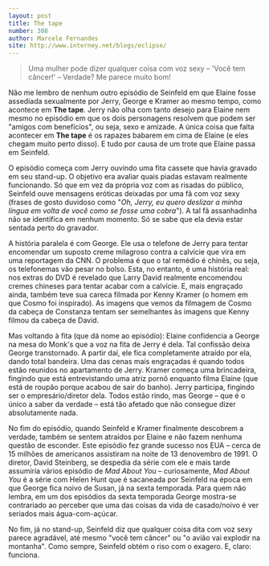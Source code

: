 ```yaml
---
layout: post
title: The tape
number: 308
author: Marcele Fernandes
site: http://www.interney.net/blogs/eclipse/
---
```


> Uma mulher pode dizer qualquer coisa com voz sexy – 'Você tem câncer!' – Verdade? Me parece muito bom!

Não me lembro de nenhum outro episódio de Seinfeld em que Elaine fosse assediada sexualmente por Jerry, George e Kramer ao mesmo tempo, como acontece em **The tape**. Jerry não olha com tanto desejo para Elaine nem mesmo no episódio em que os dois personagens resolvem que podem ser "amigos com benefícios", ou seja, sexo e amizade. A única coisa que falta acontecer em **The tape** é os rapazes babarem em cima de Elaine (e eles chegam muito perto disso). E tudo por causa de um trote que Elaine passa em Seinfeld.

O episódio começa com Jerry ouvindo uma fita cassete que havia gravado em seu stand-up. O objetivo era avaliar quais piadas estavam realmente funcionando. Só que em vez da própria voz com as risadas do público, Seinfeld ouve mensagens eróticas deixadas por uma fã com voz sexy (frases de gosto duvidoso como "*Oh, Jerry, eu quero deslizar a minha língua em volta de você como se fosse uma cobra*"). A tal fã assanhadinha não se identifica em nenhum momento. Só se sabe que ela devia estar sentada perto do gravador.

A história paralela é com George. Ele usa o telefone de Jerry para tentar encomendar um suposto creme milagroso contra a calvície que vira em uma reportagem da CNN. O problema é que o tal remédio é chinês, ou seja, os telefonemas vão pesar no bolso. Esta, no entanto, é uma história real: nos extras do DVD é revelado que Larry David realmente encomendou cremes chineses para tentar acabar com a calvície. E, mais engraçado ainda, também teve sua careca filmada por Kenny Kramer (o homem em que Cosmo foi inspirado). As imagens que vemos da filmagem de Cosmo da cabeça de Constanza tentam ser semelhantes às imagens que Kenny filmou da cabeça de David.

Mas voltando à fita (que dá nome ao episódio): Elaine confidencia a George na mesa do Monk's que a voz na fita de Jerry é dela. Tal confissão deixa George transtornado. A partir daí, ele fica completamente atraído por ela, dando total bandeira. Uma das cenas mais engraçadas é quando todos estão reunidos no apartamento de Jerry. Kramer começa uma brincadeira, fingindo que está entrevistando uma atriz pornô enquanto filma Elaine (que está de roupão porque acabou de sair do banho). Jerry participa, fingindo ser o empresário/diretor dela. Todos estão rindo, mas George – que é o único a saber da verdade – está tão afetado que não consegue dizer absolutamente nada.

No fim do episódio, quando Seinfeld e Kramer finalmente descobrem a verdade, também se sentem atraídos por Elaine e não fazem nenhuma questão de esconder. Este episódio fez grande sucesso nos EUA – cerca de 15 milhões de americanos assistiram na noite de 13 denovembro de 1991. O diretor, David Steinberg, se despedia da série com ele e mais tarde assumiria vários episódio de *Mad About You* – curiosamente, *Mad About You* é a série com Helen Hunt que é sacaneada por Seinfeld na época em que George fica noivo de Susan, já na sexta temporada. Para quem não lembra, em um dos episódios da sexta temporada George mostra-se contrariado ao perceber que uma das coisas da vida de casado/noivo é ver seriados mais água-com-açúcar.

No fim, já no stand-up, Seinfeld diz que qualquer coisa dita com voz sexy parece agradável, até mesmo "você tem câncer" ou "o avião vai explodir na montanha". Como sempre, Seinfeld obtém o riso com o exagero. E, claro: funciona.